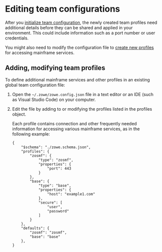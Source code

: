 # Editing team configurations

After you [initialize team configuration](../user-guide/cli-using-initializing-team-configuration), the newly created team profiles need additional details before they can be shared and applied in your environment. This could include information such as a port number or user credentials.

You might also need to modify the configuration file to [create new profiles](../user-guide/cli-using-creating-profiles.md) for accessing mainframe services.

## Adding, modifying team profiles

To define additional mainframe services and other profiles in an existing global team configuration file:

1. Open the `~/.zowe/zowe.config.json` file in a text editor or an IDE (such as Visual Studio Code) on your computer.

2. Edit the file by adding to or modifying the profiles listed in the profiles object.

    Each profile contains connection and other frequently needed information for accessing various mainframe services, as in the following example:

    ```
    {
        "$schema": "./zowe.schema.json",
        "profiles": {
            "zosmf": {
                "type": "zosmf",
                "properties": {
                    "port": 443
                }
            },
            "base": {
                "type": "base",
                "properties": {
                    "host": "example1.com"
                },
                "secure": [
                    "user",
                    "password"
                ]
            }
        },
        "defaults": {
            "zosmf": "zosmf",
            "base": "base"
        },
    }
    ```
